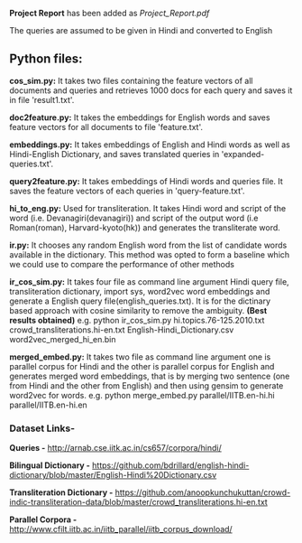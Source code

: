 **Project Report** has been added as *Project_Report.pdf*

The queries are assumed to be given in Hindi and converted to English

Python files:
---------------------------
**cos_sim.py:** It takes two files containing the feature vectors of all documents and queries and retrieves 1000 docs for each query and saves it in file 'result1.txt'.

**doc2feature.py:** It takes the embeddings for English words and saves feature vectors for all documents to file 'feature.txt'.

**embeddings.py:** It takes embeddings of English and Hindi words as well as Hindi-English Dictionary, and saves translated queries in 'expanded-queries.txt'. 

**query2feature.py:** It takes embeddings of Hindi words and queries file. It saves the feature vectors of each queries in 'query-feature.txt'. 

**hi_to_eng.py:** Used for transliteration. It takes Hindi word and script of the word (i.e. Devanagiri(devanagiri)) and script of the output word (i.e Roman(roman), Harvard-kyoto(hk)) and generates the transliterate word.

**ir.py:** It chooses any random English word from the list of candidate words available in the dictionary. This method was opted to form a baseline which we could use to compare the performance of other methods

**ir_cos_sim.py:** It takes four file as command line argument Hindi query file,  transliteration dictionary, import sys, word2vec word embeddings and generate a English query file(english_queries.txt). It is for the dictinary based approach with cosine similarity to remove the ambiguity. **(Best results obtained)**
e.g. python ir_cos_sim.py hi.topics.76-125.2010.txt crowd_transliterations.hi-en.txt English-Hindi_Dictionary.csv word2vec_merged_hi_en.bin 


**merged_embed.py:** It takes two file as command line argument one is parallel corpus for Hindi and the other is parallel corpus for English and generates merged word embeddings, that is by merging two sentence (one from Hindi and the other from English) and then using gensim to generate word2vec for words.
e.g. python merge_embed.py parallel/IITB.en-hi.hi parallel/IITB.en-hi.en 

### Dataset Links-

**Queries -** http://arnab.cse.iitk.ac.in/cs657/corpora/hindi/

**Bilingual Dictionary -** https://github.com/bdrillard/english-hindi-dictionary/blob/master/English-Hindi%20Dictionary.csv

**Transliteration Dictionary -** https://github.com/anoopkunchukuttan/crowd-indic-transliteration-data/blob/master/crowd_transliterations.hi-en.txt

**Parallel Corpora -** http://www.cfilt.iitb.ac.in/iitb_parallel/iitb_corpus_download/

